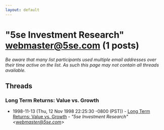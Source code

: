 ```yaml
---
layout: default
---
```


# "5se Investment Research" <webmaster@5se.com> (1 posts)

_Be aware that many list participants used multiple email addresses over their time active on the list. As such this page may not contain all threads available._

## Threads

### Long Term Returns: Value vs. Growth
+ 1998-11-13 (Thu, 12 Nov 1998 22:25:30 -0800 (PST)) - [Long Term Returns: Value vs. Growth](/archive/1998/11/7230d76d27d4344de9497bb0620545f217de84fb1573ccf9ce24942287600e66) - _"5se Investment Research" \<webmaster@5se.com\>_

